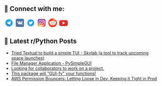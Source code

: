 ## 🔎 Connect with me:
[<img src="https://github.com/bullbesh/bullbesh/blob/main/images/Telegram.png" width="32" height="32" />](https://t.me/bullbesh)
[<img src="https://github.com/bullbesh/bullbesh/blob/main/images/VK.png" width="32" height="32" />](https://vk.com/bullbesh)
[<img src="https://github.com/bullbesh/bullbesh/blob/main/images/Twitter.png" width="32" height="32" />](https://twitter.com/bullbesh1)
[<img src="https://github.com/bullbesh/bullbesh/blob/main/images/Instagram.png" width="32" height="32" />](https://www.instagram.com/bullbesh)
[<img src="https://github.com/bullbesh/bullbesh/blob/main/images/Reddit.png" width="32" height="32" />](https://www.reddit.com/user/bullbesh)
[<img src="https://github.com/bullbesh/bullbesh/blob/main/images/YouTube.png" width="32" height="32" />](https://www.youtube.com/channel/UCtfjRs6uzgq5mfm8S06WTcg)

## 📕 Latest r/Python Posts
<!-- BLOG-POST-LIST:START -->
- [Tried Textual to build a simple TUI - Skylab &lpar;a tool to track upcoming space launches&rpar;](https://www.reddit.com/r/Python/comments/1371gjj/tried_textual_to_build_a_simple_tui_skylab_a_tool/)
- [File Manager Application - PySimpleGUI](https://www.reddit.com/r/Python/comments/136yj9t/file_manager_application_pysimplegui/)
- [Looking for collaborators to work on a project.](https://www.reddit.com/r/Python/comments/136vzoi/looking_for_collaborators_to_work_on_a_project/)
- [This package will &quot;GUI-fy&quot; your functions!](https://www.reddit.com/r/Python/comments/136valo/this_package_will_guify_your_functions/)
- [AWS Permission Bouncers: Letting Loose in Dev, Keeping it Tight in Prod](https://www.reddit.com/r/Python/comments/136ts47/aws_permission_bouncers_letting_loose_in_dev/)
<!-- BLOG-POST-LIST:END -->
